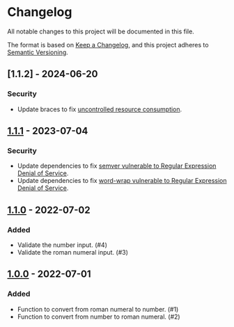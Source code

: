 # Changelog
All notable changes to this project will be documented in this file.

The format is based on [Keep a Changelog](https://keepachangelog.com/en/1.0.0/),
and this project adheres to [Semantic Versioning](https://semver.org/spec/v2.0.0.html).

## [1.1.2] - 2024-06-20
### Security
- Update braces to fix [uncontrolled resource consumption](https://security.snyk.io/vuln/SNYK-JS-BRACES-6838727).

## [1.1.1] - 2023-07-04
### Security
- Update dependencies to fix [semver vulnerable to Regular Expression Denial of Service](https://github.com/advisories/GHSA-c2qf-rxjj-qqgw).
- Update dependencies to fix [word-wrap vulnerable to Regular Expression Denial of Service](https://github.com/advisories/GHSA-j8xg-fqg3-53r7).

## [1.1.0] - 2022-07-02
### Added
- Validate the number input. (#4)
- Validate the roman numeral input. (#3)

## [1.0.0] - 2022-07-01
### Added
- Function to convert from roman numeral to number. (#1)
- Function to convert from number to roman numeral. (#2)

[Unreleased]: https://github.com/rodrigoborgesdeoliveira/Romanumber/compare/main...v1.1.1
[1.1.1]: https://github.com/rodrigoborgesdeoliveira/Romanumber/compare/v1.1.0...v1.1.1
[1.1.0]: https://github.com/rodrigoborgesdeoliveira/Romanumber/compare/v1.0.0...v1.1.0
[1.0.0]: https://github.com/rodrigoborgesdeoliveira/Romanumber/releases/tag/v1.0.0

